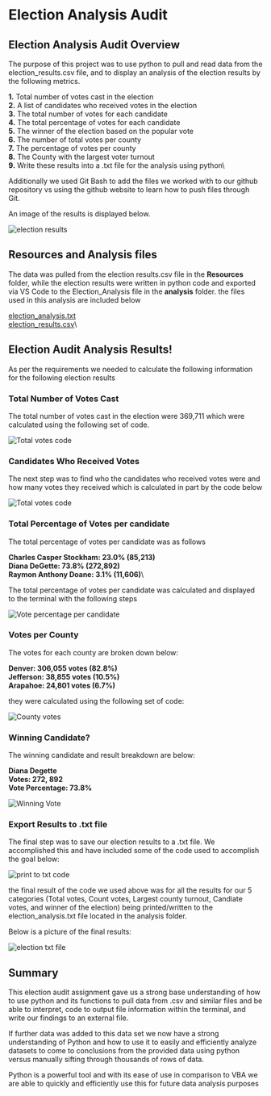 # Election Analysis Audit

## Election Analysis Audit Overview

The purpose of this project was to use python to pull and read data from the election_results.csv file, and to display an analysis of the election results by the following metrics.

**1.** Total number of votes cast in the election\
**2.** A list of candidates who received votes in the election\
**3.** The total number of votes for each candidate\
**4.** The total percentage of votes for each candidate\
**5.** The winner of the election based on the popular vote\
**6.** The number of total votes per county\
**7.** The percentage of votes per county\
**8.** The County with the largest voter turnout\
**9.** Write these results into a .txt file for the analysis using python\

Additionally we used Git Bash to add the files we worked with to our github repository vs using the github website to learn how to push files through Git.

An image of the results is displayed below.

![election results](https://user-images.githubusercontent.com/92459399/142781593-f388a214-b04a-421a-b5cb-354b3f4270eb.PNG)

## Resources and Analysis files

The data was pulled from the election results.csv file in the **Resources** folder, while the election results were written in python code and exported via VS Code to the Election_Analysis file in the **analysis** folder. the files used in this analysis are included below

[election_analysis.txt](https://github.com/mshariqnaeem/election_analysis/files/7577292/election_analysis.txt)\
[election_results.csv](https://github.com/mshariqnaeem/election_analysis/files/7577293/election_results.csv)\

## Election Audit Analysis Results!

As per the requirements we needed to calculate the following information for the following election results

### Total Number of Votes Cast

The total number of votes cast in the election were 369,711 which were calculated using the following set of code.

![Total votes code](https://user-images.githubusercontent.com/92459399/142781990-a38981d1-e846-4068-9553-73b355ea789e.PNG)

### Candidates Who Received Votes

The next step was to find who the candidates who received votes were and how many votes they received which is calculated in part by the code below

![Total votes code](https://user-images.githubusercontent.com/92459399/142782050-a2ccf8e9-c7fe-4f3f-812e-bf3f193a8772.PNG)

### Total Percentage of Votes per candidate

The total percentage of votes per candidate was as follows

**Charles Casper Stockham: 23.0% (85,213)**\
**Diana DeGette: 73.8% (272,892)**\
**Raymon Anthony Doane: 3.1% (11,606)**\

The total percentage of votes per candidate was calculated and displayed to the terminal with the following steps

![Vote percentage per candidate](https://user-images.githubusercontent.com/92459399/142782271-7ddb6bf4-bd52-4ec8-a6a0-372c822c3f48.PNG)

### Votes per County

The votes for each county are broken down below:

**Denver: 306,055 votes (82.8%)**\
**Jefferson: 38,855 votes (10.5%)**\
**Arapahoe: 24,801 votes (6.7%)**

they were calculated using the following set of code:

![County votes](https://user-images.githubusercontent.com/92459399/142782475-54ea1537-c0c1-4324-9909-10389e24f39e.PNG)

### Winning Candidate?

The winning candidate and result breakdown are below:

**Diana Degette**\
**Votes: 272, 892**\
**Vote Percentage: 73.8%**

![Winning Vote](https://user-images.githubusercontent.com/92459399/142782400-1735ba2c-d764-4d66-9dd1-3c8c3a09543b.PNG)

### Export Results to .txt file

The final step was to save our election results to a .txt file. We accomplished this and have included some of the code used to accomplish the goal below:

![print to txt code](https://user-images.githubusercontent.com/92459399/142786300-34c5888f-32df-417b-97a3-5185419e130b.PNG)

the final result of the code we used above was for all the results for our 5 categories (Total votes, Count votes, Largest county turnout, Candiate votes, and winner of the election) being printed/written to the election_analysis.txt file located in the analysis folder.

Below is a picture of the final results:

![election txt file](https://user-images.githubusercontent.com/92459399/142786475-003b0a1e-0eb9-480f-be28-8213d9acc56c.PNG)

## Summary

This election audit assignment gave us a strong base understanding of how to use python and its functions to pull data from .csv and similar files and be able to interpret, code to output file information within the terminal, and write our findings to an external file.

If further data was added to this data set we now have a strong understanding of Python and how to use it to easily and efficiently analyze datasets to come to conclusions from the provided data using python versus manually sifting through thousands of rows of data.

Python is a powerful tool and with its ease of use in comparison to VBA we are able to quickly and efficiently use this for future data analysis purposes
